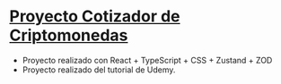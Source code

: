 # [ Proyecto Cotizador de Criptomonedas]()

- Proyecto realizado con React + TypeScript + CSS + Zustand + ZOD
- Proyecto realizado del tutorial de Udemy.
